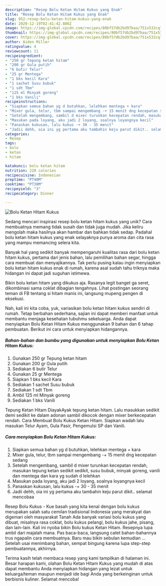 ```yaml
---
description: "Resep Bolu Ketan Hitam Kukus yang Enak"
title: "Resep Bolu Ketan Hitam Kukus yang Enak"
slug: 952-resep-bolu-ketan-hitam-kukus-yang-enak
date: 2020-12-19T02:41:42.886Z
image: https://img-global.cpcdn.com/recipes/80bf57db2bd97baa/751x532cq70/bolu-ketan-hitam-kukus-foto-resep-utama.jpg
thumbnail: https://img-global.cpcdn.com/recipes/80bf57db2bd97baa/751x532cq70/bolu-ketan-hitam-kukus-foto-resep-utama.jpg
cover: https://img-global.cpcdn.com/recipes/80bf57db2bd97baa/751x532cq70/bolu-ketan-hitam-kukus-foto-resep-utama.jpg
author: Aiden Miller
ratingvalue: 4
reviewcount: 11
recipeingredient:
- "250 gr Tepung ketan hitam"
- "200 gr Gula putih"
- "6 butir Telur"
- "25 gr Mentega"
- "1 bks kecil Kara"
- "1 sachet Susu bubuk"
- "1 sdt Tbm"
- "125 ml Minyak goreng"
- "1 bks Vanili"
recipeinstructions:
- "Siapkan semua bahan yg d butuhkan, lelehkan mentega + kara"
- "Mixer gula, telur, tbm sampai mengembang -+ 15 menit dng kecepatan sedang"
- "Setelah mengembang, sambil d mixer turunkan kecepatan rendah, masukan tepung ketan sedikit sedikit, susu bubuk, minyak goreng, vanili dan mentega dan kara yg sudah d lelehkan"
- "Masukan pada loyang, aku jadi 2 loyang, soalnya loyangnya kecil"
- "Panaskan kukusan, lalu kukus -+ 30 - 35 menit"
- "Jadii dehh, oia ini yg pertama aku tambahin keju parut dikit.. selamat mencobaa"
categories:
- Resep
tags:
- bolu
- ketan
- hitam

katakunci: bolu ketan hitam 
nutrition: 220 calories
recipecuisine: Indonesian
preptime: "PT40M"
cooktime: "PT38M"
recipeyield: "3"
recipecategory: Dinner

---
```



![Bolu Ketan Hitam Kukus](https://img-global.cpcdn.com/recipes/80bf57db2bd97baa/751x532cq70/bolu-ketan-hitam-kukus-foto-resep-utama.jpg)

Sedang mencari inspirasi resep bolu ketan hitam kukus yang unik? Cara membuatnya memang tidak susah dan tidak juga mudah. Jika keliru mengolah maka hasilnya akan hambar dan bahkan tidak sedap. Padahal bolu ketan hitam kukus yang enak selayaknya punya aroma dan cita rasa yang mampu memancing selera kita.

Banyak hal yang sedikit banyak mempengaruhi kualitas rasa dari bolu ketan hitam kukus, pertama dari jenis bahan, lalu pemilihan bahan segar, hingga cara membuat dan menyajikannya. Tak perlu pusing kalau ingin menyiapkan bolu ketan hitam kukus enak di rumah, karena asal sudah tahu triknya maka hidangan ini dapat jadi suguhan istimewa.

Bikin bolu ketan hitam yang dikukus aja. Rasanya legit banget ga seret, dikombinasi sama coklat dibagian tengahnya. Lihat postingan seorang teman di FB tentang si hitam manis ini, langsung mupeng pengen di eksekusi.


Nah, kali ini kita coba, yuk, variasikan bolu ketan hitam kukus sendiri di rumah. Tetap berbahan sederhana, sajian ini dapat memberi manfaat untuk membantu menjaga kesehatan tubuhmu sekeluarga. Anda dapat menyiapkan Bolu Ketan Hitam Kukus menggunakan 9 bahan dan 6 tahap pembuatan. Berikut ini cara untuk menyiapkan hidangannya.

<!--inarticleads1-->

##### Bahan-bahan dan bumbu yang digunakan untuk menyiapkan Bolu Ketan Hitam Kukus:

1. Gunakan 250 gr Tepung ketan hitam
1. Gunakan 200 gr Gula putih
1. Sediakan 6 butir Telur
1. Gunakan 25 gr Mentega
1. Siapkan 1 bks kecil Kara
1. Sediakan 1 sachet Susu bubuk
1. Sediakan 1 sdt Tbm
1. Ambil 125 ml Minyak goreng
1. Sediakan 1 bks Vanili


Tepung Ketan Hitam DiayakAyak tepung ketan hitam. Lalu masukkan sedikit demi sedikit ke dalam adonan sambil dikocok dengan mixer berkecepatan rendah. Cara Membuat Bolu Kukus Ketan Hitam. Siapkan wadah lalu masukan Telur Ayam, Gula Pasir, Pengemulsi SP dan Vanili. 

<!--inarticleads2-->

##### Cara menyiapkan Bolu Ketan Hitam Kukus:

1. Siapkan semua bahan yg d butuhkan, lelehkan mentega + kara
1. Mixer gula, telur, tbm sampai mengembang -+ 15 menit dng kecepatan sedang
1. Setelah mengembang, sambil d mixer turunkan kecepatan rendah, masukan tepung ketan sedikit sedikit, susu bubuk, minyak goreng, vanili dan mentega dan kara yg sudah d lelehkan
1. Masukan pada loyang, aku jadi 2 loyang, soalnya loyangnya kecil
1. Panaskan kukusan, lalu kukus -+ 30 - 35 menit
1. Jadii dehh, oia ini yg pertama aku tambahin keju parut dikit.. selamat mencobaa


Resep Bolu Kukus - Kue basah yang kita kenal dengan bolu kukus merupakan salah satu cemilan tradisional Indonesia yang merakyat dan digemari oleh masyarakat Tanah Ada banyak variasi bolu kukus yang dibuat, misalnya rasa coklat, bolu kukus pelangi, bolu kukus jahe, pisang, dan lain-lain. Kali ini nyoba bikin Bolu kukus Ketan Hitam. Resepnya lupa ambil dari majalah mana. Pas baca-baca, langsung catet bahan-bahannya trus ngapalin cara membuatnya. Baru mau bikin sebulan kemudian … Setelah usai menimbang bahan, sempat bingung karena lupa step-step pembuatannya, akhirnya. 

Terima kasih telah membaca resep yang kami tampilkan di halaman ini. Besar harapan kami, olahan Bolu Ketan Hitam Kukus yang mudah di atas dapat membantu Anda menyiapkan hidangan yang lezat untuk keluarga/teman maupun menjadi ide bagi Anda yang berkeinginan untuk berbisnis kuliner. Selamat mencoba!
